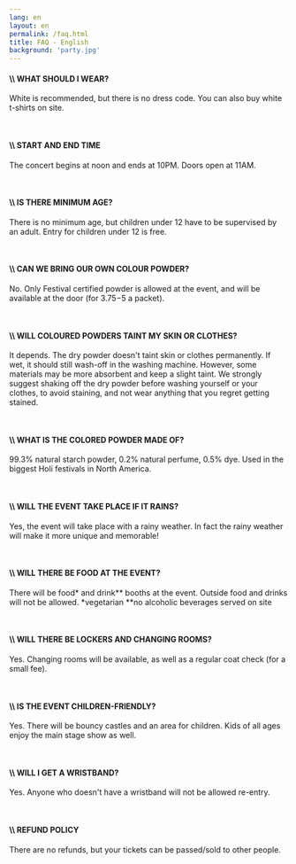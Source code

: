 ```yaml
---
lang: en
layout: en
permalink: /faq.html
title: FAQ - English
background: 'party.jpg'
---
```



#### \\\\ WHAT SHOULD I WEAR?

White is recommended, but there is no dress code. You can also buy white t-shirts on site.

<br>

#### \\\\ START AND END TIME

The concert begins at noon and ends at 10PM. Doors open at 11AM.

​<br>

#### \\\\ IS THERE MINIMUM AGE?

There is no minimum age, but children under 12 have to be supervised by an adult. Entry for children under 12 is free.

​<br>

#### \\\\ CAN WE BRING OUR OWN COLOUR POWDER?

No. Only Festival certified powder is allowed at the event, and will be available at the door (for 3.75$-5$ a packet).

​<br>

#### \\\\ WILL COLOURED POWDERS TAINT MY SKIN OR CLOTHES?

It depends. The dry powder doesn't taint skin or clothes permanently. If wet, it should still wash-off in the washing machine. However, some materials may be more absorbent and keep a slight taint. We strongly suggest shaking off the dry powder before washing yourself or your clothes, to avoid staining, and not wear anything that you regret getting stained.

​<br>

#### \\\\ WHAT IS THE COLORED POWDER MADE OF?

99.3% natural starch powder, 0.2% natural perfume, 0.5% dye. Used in the biggest Holi festivals in North America.

​<br>

#### \\\\ WILL THE EVENT TAKE PLACE IF IT RAINS?

Yes, the event will take place with a rainy weather. In fact the rainy weather will make it more unique and memorable!

​<br>

#### \\\\ WILL THERE BE FOOD AT THE EVENT?

There will be food* and drink** booths at the event. Outside food and drinks will not be allowed.
*vegetarian
**no alcoholic beverages served on site

​<br>

#### \\\\ WILL THERE BE LOCKERS AND CHANGING ROOMS?

Yes. Changing rooms will be available, as well as a regular coat check (for a small fee).

​<br>

#### \\\\ IS THE EVENT CHILDREN-FRIENDLY?

Yes. There will be bouncy castles and an area for children. Kids of all ages enjoy the main stage show as well.

​<br>

#### \\\\ WILL I GET A WRISTBAND?

Yes. Anyone who doesn't have a wristband will not be allowed re-entry.

​<br>

#### \\\\ REFUND POLICY

There are no refunds, but your tickets can be passed/sold to other people.
